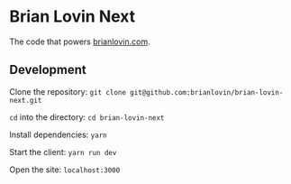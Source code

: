 # Brian Lovin Next
The code that powers [brianlovin.com](https://brianlovin.com).

## Development
Clone the repository:
`git clone git@github.com:brianlovin/brian-lovin-next.git`

`cd` into the directory:
`cd brian-lovin-next`

Install dependencies:
`yarn`

Start the client:
`yarn run dev`

Open the site:
`localhost:3000`
